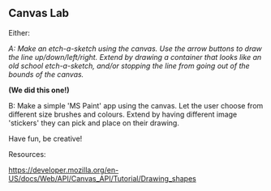 ## Canvas Lab
Either:

*A: Make an etch-a-sketch using the canvas. Use the arrow buttons to draw the line up/down/left/right. Extend by drawing a container that looks like an old school etch-a-sketch, and/or stopping the line from going out of the bounds of the canvas.*

__(We did this one!)__

B: Make a simple 'MS Paint' app using the canvas. Let the user choose from different size brushes and colours. Extend by having different image 'stickers' they can pick and place on their drawing.

Have fun, be creative!


Resources:

https://developer.mozilla.org/en-US/docs/Web/API/Canvas_API/Tutorial/Drawing_shapes
